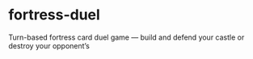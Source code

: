 # fortress-duel
Turn-based fortress card duel game — build and defend your castle or destroy your opponent’s
